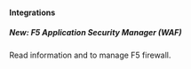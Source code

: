 #### Integrations
##### New: F5 Application Security Manager (WAF)
Read information and to manage F5 firewall.
